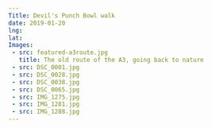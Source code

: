 ```yaml
---
Title: Devil's Punch Bowl walk
date: 2019-01-20
lng:
lat:
Images:
 - src: featured-a3route.jpg
   title: The old route of the A3, going back to nature
 - src: DSC_0001.jpg
 - src: DSC_0028.jpg
 - src: DSC_0038.jpg
 - src: DSC_0065.jpg
 - src: IMG_1275.jpg
 - src: IMG_1281.jpg
 - src: IMG_1288.jpg
---
```

